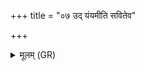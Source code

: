 +++
title = "०७ उद् यंयमीति सवितेव"

+++
<details><summary>मूलम् (GR)</summary>

उद् यंयमीति सवितेव बाहू  
उभे सिचौ यतते भीम ऋञ्जन् ।  
उच् छुक्रम् अत्कम् अजते सिमस्मान्  
नवा मातृभ्यो वसना जहाति ॥
</details>